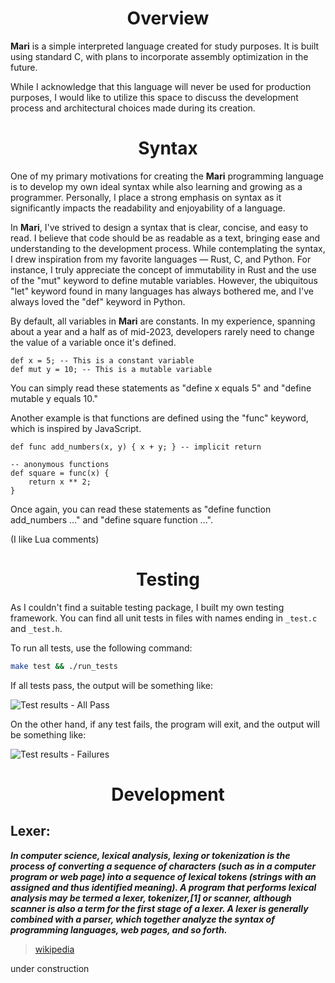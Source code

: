 <h1 align="center">Overview</h1>

**Mari** is a simple interpreted language created for study purposes. It is built using standard C, with plans to incorporate assembly optimization in the future.

While I acknowledge that this language will never be used for production purposes, I would like to utilize this space to discuss the development process and architectural choices made during its creation.

<h1 align="center">Syntax</h1>

One of my primary motivations for creating the **Mari** programming language is to develop my own ideal syntax while also learning and growing as a programmer. Personally, I place a strong emphasis on syntax as it significantly impacts the readability and enjoyability of a language.

In **Mari**, I've strived to design a syntax that is clear, concise, and easy to read. I believe that code should be as readable as a text, bringing ease and understanding to the development process. While contemplating the syntax, I drew inspiration from my favorite languages — Rust, C, and Python. For instance, I truly appreciate the concept of immutability in Rust and the use of the "mut" keyword to define mutable variables. However, the ubiquitous "let" keyword found in many languages has always bothered me, and I've always loved the "def" keyword in Python.

By default, all variables in **Mari** are constants. In my experience, spanning about a year and a half as of mid-2023, developers rarely need to change the value of a variable once it's defined.

```
def x = 5; -- This is a constant variable
def mut y = 10; -- This is a mutable variable
```

You can simply read these statements as "define x equals 5" and "define mutable y equals 10."

Another example is that functions are defined using the "func" keyword, which is inspired by JavaScript.

```
def func add_numbers(x, y) { x + y; } -- implicit return

-- anonymous functions
def square = func(x) {
    return x ** 2;
}
```

Once again, you can read these statements as "define function add_numbers ..." and "define square function ...".

(I like Lua comments)

<h1 align="center">Testing</h1>

As I couldn't find a suitable testing package, I built my own testing framework. You can find all unit tests in files with names ending in `_test.c` and `_test.h`.

To run all tests, use the following command:

```bash
make test && ./run_tests
```

If all tests pass, the output will be something like:

![Test results - All Pass](https://example.com/test_results_all_pass.png)

On the other hand, if any test fails, the program will exit, and the output will be something like:

![Test results - Failures](https://example.com/test_results_failures.png)

<h1 align="center">Development</h1>

## Lexer:

***In computer science, lexical analysis, lexing or tokenization is the process of converting a sequence of characters (such as in a computer program or web page) into a sequence of lexical tokens (strings with an assigned and thus identified meaning). A program that performs lexical analysis may be termed a lexer, tokenizer,[1] or scanner, although scanner is also a term for the first stage of a lexer. A lexer is generally combined with a parser, which together analyze the syntax of programming languages, web pages, and so forth.***
> [wikipedia](https://en.wikipedia.org/wiki/Lexical_analysis)

under construction
